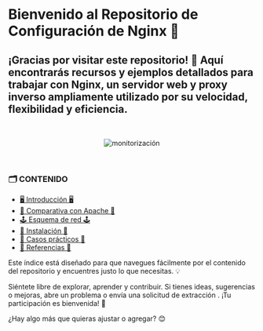 # Bienvenido al Repositorio de Configuración de Nginx 🚀
## ¡Gracias por visitar este repositorio! 🎉 Aquí encontrarás recursos y ejemplos detallados para trabajar con Nginx, un servidor web y proxy inverso ampliamente utilizado por su velocidad, flexibilidad y eficiencia.        


<br><p align="center">
  <img src="https://github.com/user-attachments/assets/a5a90721-ead5-4d8d-ada1-8a5f59729e22" alt="monitorización" />
  </p><br>        
  
### 🗂️ CONTENIDO

- [🖥️ Introducción 🖥️](Introduccion)
- [💽 Comparativa con Apache 💽](ComparativaApache)
- [🕹️ Esquema de red 🕹️](EsquemaRed)
- [🏁 Instalación 🏁](Instalacion)
- [🙌 Casos prácticos 🙌](CasosPracticos)
- [📓 Referencias 📓](Referencias)<br>      

Este índice está diseñado para que navegues fácilmente por el contenido del repositorio y encuentres justo lo que necesitas. 💡

Siéntete libre de explorar, aprender y contribuir. Si tienes ideas, sugerencias o mejoras, abre un problema o envía una solicitud de extracción . ¡Tu participación es bienvenida! 🚀

¿Hay algo más que quieras ajustar o agregar? 😊

